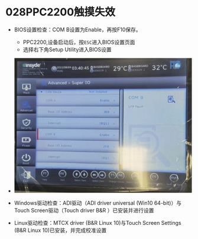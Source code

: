 # 028PPC2200触摸失效

- BIOS设置检查：COM B设置为Enable，再按F10保存。
    - PPC2200,设备启动后，按`ESC`进入BIOS设置页面
    - 选择右下角Setup Utility进入BIOS设置
- ![Img](./FILES/028PPC2200触摸失效.md/img-20220803192355.png)

- Windows驱动检查：ADI驱动（ADI driver universal (Win10 64-bit)）与Touch Screen驱动（Touch driver B&R ）已安装并进行设置

- Linux驱动检查：MTCX driver (B&R Linux 10)与Touch Screen Settings (B&R Linux 10)已安装，并完成校准设置

